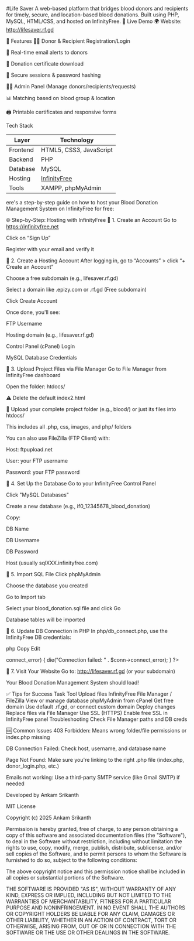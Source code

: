 #Life Saver
A web-based platform that bridges blood donors and recipients for timely, secure, and location-based blood donations. Built using PHP, MySQL, HTML/CSS, and hosted on InfinityFree.
🚀 Live Demo
🌍 Website: http://lifesaver.rf.gd

🔧 Features
🧑‍💻 Donor & Recipient Registration/Login

📩 Real-time email alerts to donors

🧾 Donation certificate download

🔐 Secure sessions & password hashing

👨‍⚕️ Admin Panel (Manage donors/recipients/requests)

📊 Matching based on blood group & location

🖨️ Printable certificates and responsive forms








Tech Stack

| Layer     | Technology                  |
|-----------|-----------------------------|
| Frontend  | HTML5, CSS3, JavaScript     |
| Backend   | PHP                         |
| Database  | MySQL                       |
| Hosting   | [InfinityFree](https://infinityfree.net) |
| Tools     | XAMPP, phpMyAdmin           |





ere's a step-by-step guide on how to host your Blood Donation Management System on InfinityFree for free:

🌐 Step-by-Step: Hosting with InfinityFree
🔸 1. Create an Account
Go to https://infinityfree.net

Click on “Sign Up”

Register with your email and verify it

🔸 2. Create a Hosting Account
After logging in, go to “Accounts” > click “+ Create an Account”

Choose a free subdomain (e.g., lifesaver.rf.gd)

Select a domain like .epizy.com or .rf.gd (Free subdomain)

Click Create Account

Once done, you'll see:

FTP Username

Hosting domain (e.g., lifesaver.rf.gd)

Control Panel (cPanel) Login

MySQL Database Credentials

🔸 3. Upload Project Files via File Manager
Go to File Manager from InfinityFree dashboard

Open the folder: htdocs/

⚠️ Delete the default index2.html

📁 Upload your complete project folder (e.g., blood/) or just its files into htdocs/

This includes all .php, css, images, and php/ folders

You can also use FileZilla (FTP Client) with:

Host: ftpupload.net

User: your FTP username

Password: your FTP password

🔸 4. Set Up the Database
Go to your InfinityFree Control Panel

Click "MySQL Databases"

Create a new database (e.g., if0_12345678_blood_donation)

Copy:

DB Name

DB Username

DB Password

Host (usually sqlXXX.infinityfree.com)

🔸 5. Import SQL File
Click phpMyAdmin

Choose the database you created

Go to Import tab

Select your blood_donation.sql file and click Go

Database tables will be imported

🔸 6. Update DB Connection in PHP
In php/db_connect.php, use the InfinityFree DB credentials:

php
Copy
Edit
<?php
$host = "sqlXXX.infinityfree.com";  // Replace with your actual host
$user = "if0_12345678";             // Your DB username
$pass = "your_db_password";         // Your DB password
$db   = "if0_12345678_blood_donation"; // Your full DB name

$conn = new mysqli($host, $user, $pass, $db);
if ($conn->connect_error) {
    die("Connection failed: " . $conn->connect_error);
}
?>
🔸 7. Visit Your Website
Go to: http://lifesaver.rf.gd (or your subdomain)

Your Blood Donation Management System should load!

✅ Tips for Success
Task	Tool
Upload files	InfinityFree File Manager / FileZilla
View or manage database	phpMyAdmin from cPanel
Get free domain	Use default .rf.gd, or connect custom domain
Deploy changes	Replace files via File Manager
Use SSL (HTTPS)	Enable free SSL in InfinityFree panel
Troubleshooting	Check File Manager paths and DB creds

🆘 Common Issues
403 Forbidden: Means wrong folder/file permissions or index.php missing

DB Connection Failed: Check host, username, and database name

Page Not Found: Make sure you're linking to the right .php file (index.php, donor_login.php, etc.)

Emails not working: Use a third-party SMTP service (like Gmail SMTP) if needed




Developed by Ankam Srikanth

MIT License

Copyright (c) 2025 Ankam Srikanth

Permission is hereby granted, free of charge, to any person obtaining a copy
of this software and associated documentation files (the "Software"), to deal
in the Software without restriction, including without limitation the rights
to use, copy, modify, merge, publish, distribute, sublicense, and/or sell
copies of the Software, and to permit persons to whom the Software is
furnished to do so, subject to the following conditions:

The above copyright notice and this permission notice shall be included in all
copies or substantial portions of the Software.

THE SOFTWARE IS PROVIDED "AS IS", WITHOUT WARRANTY OF ANY KIND, EXPRESS OR
IMPLIED, INCLUDING BUT NOT LIMITED TO THE WARRANTIES OF MERCHANTABILITY,
FITNESS FOR A PARTICULAR PURPOSE AND NONINFRINGEMENT. IN NO EVENT SHALL THE
AUTHORS OR COPYRIGHT HOLDERS BE LIABLE FOR ANY CLAIM, DAMAGES OR OTHER
LIABILITY, WHETHER IN AN ACTION OF CONTRACT, TORT OR OTHERWISE, ARISING FROM,
OUT OF OR IN CONNECTION WITH THE SOFTWARE OR THE USE OR OTHER DEALINGS IN THE
SOFTWARE.



